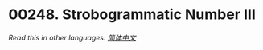 # 00248. Strobogrammatic Number III

  _Read this in other languages:_
    [_简体中文_](README.zh-CN.md)

